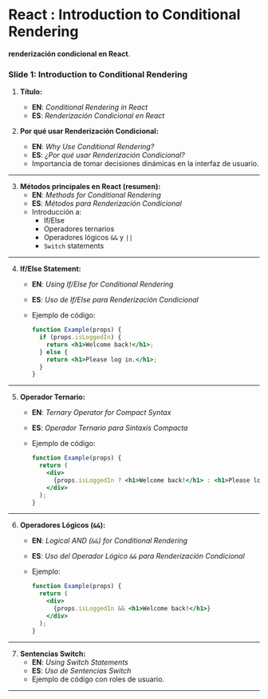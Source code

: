 # React : Introduction to Conditional Rendering

 **renderización condicional en React**. 



### Slide 1: Introduction to Conditional Rendering


1. **Título:**
   - **EN**: *Conditional Rendering in React*
   - **ES**: *Renderización Condicional en React*
 


2. **Por qué usar Renderización Condicional:**
   - **EN**: *Why Use Conditional Rendering?*
   - **ES**: *¿Por qué usar Renderización Condicional?*
   - Importancia de tomar decisiones dinámicas en la interfaz de usuario.

---

3. **Métodos principales en React (resumen):**
   - **EN**: *Methods for Conditional Rendering*
   - **ES**: *Métodos para Renderización Condicional*
   - Introducción a:
     - If/Else
     - Operadores ternarios
     - Operadores lógicos `&&` y `||`
     - `Switch` statements

---

4. **If/Else Statement:**
   - **EN**: *Using If/Else for Conditional Rendering*
   - **ES**: *Uso de If/Else para Renderización Condicional*
   - Ejemplo de código:

     ```jsx
     function Example(props) {
       if (props.isLoggedIn) {
         return <h1>Welcome back!</h1>;
       } else {
         return <h1>Please log in.</h1>;
       }
     }
     ```

---

5. **Operador Ternario:**
   - **EN**: *Ternary Operator for Compact Syntax*
   - **ES**: *Operador Ternario para Sintaxis Compacta*
   - Ejemplo de código:

     ```jsx
     function Example(props) {
       return (
         <div>
           {props.isLoggedIn ? <h1>Welcome back!</h1> : <h1>Please log in.</h1>}
         </div>
       );
     }
     ```

---

6. **Operadores Lógicos (`&&`):**
   - **EN**: *Logical AND (`&&`) for Conditional Rendering*
   - **ES**: *Uso del Operador Lógico `&&` para Renderización Condicional*
   - Ejemplo:

     ```jsx
     function Example(props) {
       return (
         <div>
           {props.isLoggedIn && <h1>Welcome back!</h1>}
         </div>
       );
     }
     ```

---

7. **Sentencias Switch:**
   - **EN**: *Using Switch Statements*
   - **ES**: *Uso de Sentencias Switch*
   - Ejemplo de código con roles de usuario.

---


